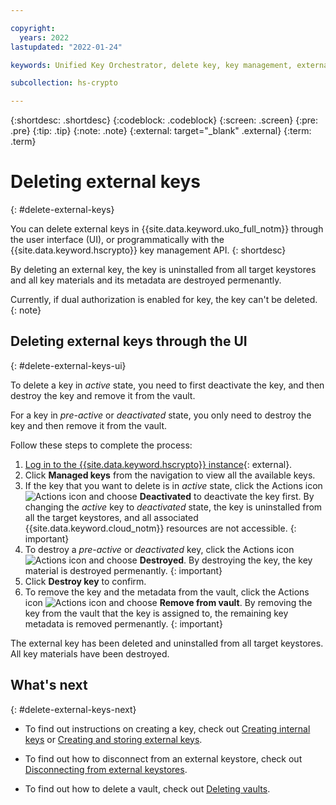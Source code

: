 ```yaml
---

copyright:
  years: 2022
lastupdated: "2022-01-24"

keywords: Unified Key Orchestrator, delete key, key management, external key, UKO

subcollection: hs-crypto

---
```


{:shortdesc: .shortdesc}
{:codeblock: .codeblock}
{:screen: .screen}
{:pre: .pre}
{:tip: .tip}
{:note: .note}
{:external: target="_blank" .external}
{:term: .term}


# Deleting external keys
{: #delete-external-keys}

You can delete external keys in {{site.data.keyword.uko_full_notm}} through the user interface (UI), or programmatically with the {{site.data.keyword.hscrypto}} key management API.
{: shortdesc}

By deleting an external key, the key is uninstalled from all target keystores and all key materials and its metadata are destroyed permenantly.

Currently, if dual authorization is enabled for key, the key can't be deleted.
{: note}



## Deleting external keys through the UI
{: #delete-external-keys-ui}

To delete a key in _active_ state, you need to first deactivate the key, and then destroy the key and remove it from the vault. 

For a key in _pre-active_ or _deactivated_ state, you only need to destroy the key and then remove it from the vault.

Follow these steps to complete the process:

1. [Log in to the {{site.data.keyword.hscrypto}} instance](https://cloud.ibm.com/login){: external}.
2. Click **Managed keys** from the navigation to view all the available keys.
3. If the key that you want to delete is in _active_ state, click the Actions icon ![Actions icon](../icons/action-menu-icon.svg "Actions") and choose **Deactivated** to deactivate the key first.
    By changing the _active_ key to _deactivated_ state, the key is uninstalled from all the target keystores, and all associated {{site.data.keyword.cloud_notm}} resources are not accessible.
    {: important}
4. To destroy a _pre-active_ or _deactivated_ key, click the Actions icon ![Actions icon](../icons/action-menu-icon.svg "Actions") and choose **Destroyed**.
    By destroying the key, the key material is destroyed permenantly. 
    {: important}
5. Click **Destroy key** to confirm.
6. To remove the key and the metadata from the vault, click the Actions icon ![Actions icon](../icons/action-menu-icon.svg "Actions") and choose **Remove from vault**.
    By removing the key from the vault that the key is assigned to, the remaining key metadata is removed permenantly. 
    {: important}

The external key has been deleted and uninstalled from all target keystores. All key materials have been destroyed.

## What's next
{: #delete-external-keys-next}

- To find out instructions on creating a key, check out [Creating internal keys](/docs/hs-crypto?topic=hs-crypto-create-internal-keys) or [Creating and storing external keys](/docs/hs-crypto?topic=hs-crypto-create-external-keys).
  
- To find out how to disconnect from an external keystore, check out [Disconnecting from external keystores](/docs/hs-crypto?topic=hs-crypto-disconnect-external-keystores).

- To find out how to delete a vault, check out [Deleting vaults](/docs/hs-crypto?topic=hs-crypto-delete-vaults).
